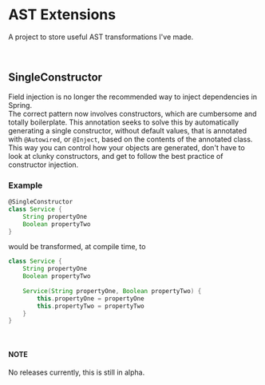 # AST Extensions

A project to store useful AST transformations I've made.

<br/>


## SingleConstructor

Field injection is no longer the recommended way to inject dependencies in Spring.  
The correct pattern now involves constructors, which are cumbersome and totally boilerplate.
This annotation seeks to solve this by automatically generating a single
constructor, without default values, that is annotated with `@Autowired`, or `@Inject`, based on the contents of the annotated class.
This way you can control how your objects are generated, don't have to look at clunky constructors,
and get to follow the best practice of constructor injection.

### Example

```groovy
@SingleConstructor
class Service {
    String propertyOne
    Boolean propertyTwo
}
```
would be transformed, at compile time, to
```groovy
class Service {
    String propertyOne
    Boolean propertyTwo
    
    Service(String propertyOne, Boolean propertyTwo) {
        this.propertyOne = propertyOne
        this.propertyTwo = propertyTwo
    }
}
``` 

<br/>
 

#### NOTE
No releases currently, this is still in alpha.